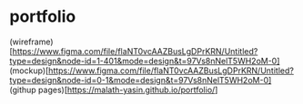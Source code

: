 # portfolio

(wireframe)[https://www.figma.com/file/flaNT0vcAAZBusLgDPrKRN/Untitled?type=design&node-id=1-401&mode=design&t=97Vs8nNelT5WH2oM-0]
(mockup)[https://www.figma.com/file/flaNT0vcAAZBusLgDPrKRN/Untitled?type=design&node-id=0-1&mode=design&t=97Vs8nNelT5WH2oM-0]
(githup pages)[https://malath-yasin.github.io/portfolio/]
